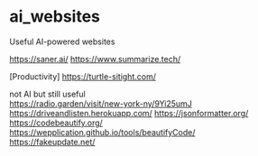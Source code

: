 # ai_websites
Useful AI-powered websites 

https://saner.ai/
https://www.summarize.tech/

[Productivity]
https://turtle-sitight.com/



not AI but still useful  
https://radio.garden/visit/new-york-ny/9Yi25umJ  
https://driveandlisten.herokuapp.com/
https://jsonformatter.org/  
https://codebeautify.org/  
https://wepplication.github.io/tools/beautifyCode/  
https://fakeupdate.net/
